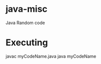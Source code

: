 java-misc
=========

Java Random code

Executing
============
javac myCodeName.java
java myCodeName
